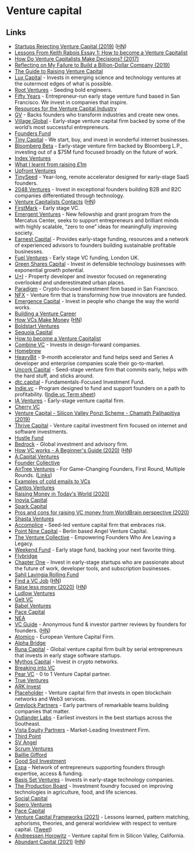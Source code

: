 # Venture capital

## Links

* [Startups Rejecting Venture Capital (2019)](https://www.nytimes.com/2019/01/11/technology/start-ups-rejecting-venture-capital.html) ([HN](https://news.ycombinator.com/item?id=18883410))
* [Lessons From Keith Rabois Essay 1: How to become a Venture Capitalist](http://delian.io/lessons-1)
* [How Do Venture Capitalists Make Decisions? (2017)](https://medium.com/vcdium/venture-capital-decision-making-c3258bc1b09c)
* [Reflecting on My Failure to Build a Billion-Dollar Company (2019)](https://medium.com/s/story/reflecting-on-my-failure-to-build-a-billion-dollar-company-b0c31d7db0e7)
* [The Guide to Raising Venture Capital](https://www.holloway.com/s/rn-rvc-e0\_5)
* [Lux Capital](https://www.luxcapital.com) - Invests in emerging science and technology ventures at the outermost edges of what is possible.
* [Root Ventures](https://www.root.vc) - Seeding bold engineers.
* [Fifty Years](https://www.fifty.vc) - Entrepreneur-run early stage venture fund based in San Francisco. We invest in companies that inspire.
* [Resources for the Venture Capital Industry](https://www.arnaudbonzom.com/resources-for-the-venture-capital-industry/)
* [GV](https://www.gv.com) - Backs founders who transform industries and create new ones.
* [Village Global](https://www.villageglobal.vc) - Early-stage venture capital firm backed by some of the world’s most successful entrepreneurs.
* [Founders Fund](https://foundersfund.com)
* [Tiny Capital](https://www.tinycapital.com) - We start, buy, and invest in wonderful internet businesses.
* [Bloomberg Beta](https://github.com/Bloomberg-Beta/Manual) - Early-stage venture firm backed by Bloomberg L.P., investing out of a $75M fund focused broadly on the future of work.
* [Index Ventures](http://www.indexventures.com)
* [What I learnt from raising £1m](https://medium.com/swlh/what-i-learnt-from-raising-1m-8f70df34c874)
* [Upfront Ventures](https://upfront.com)
* [TinySeed](https://tinyseed.com) - Year-long, remote accelerator designed for early-stage SaaS founders.
* [2048 Ventures](https://www.2048.vc) - Invest in exceptional founders building B2B and B2C companies differentiated through technology.
* [Venture Capitalists Contacts](https://docs.google.com/spreadsheets/d/1c5zoCzjQKlzdDW-6cctRm71ZiCmLQ7EJFZJtp\_6cbeI/edit?rm=minimal#gid=428940999) ([HN](https://news.ycombinator.com/item?id=22042111))
* [FirstMark](https://firstmarkcap.com) - Early stage VC.
* [Emergent Ventures](https://www.mercatus.org/emergentventures) - New fellowship and grant program from the Mercatus Center, seeks to support entrepreneurs and brilliant minds with highly scalable, “zero to one” ideas for meaningfully improving society.
* [Earnest Capital](https://earnestcapital.com) - Provides early-stage funding, resources and a network of experienced advisors to founders building sustainable profitable businesses.
* [Fuel Ventures](https://fuel.ventures) - Early stage VC funding, London UK.
* [Green Shares Capital](https://www.greenshorescapital.com) - Invest in defensible technology businesses with exponential growth potential.
* [U+I](https://www.uandiplc.com) - Property developer and investor focused on regenerating overlooked and underestimated urban places.
* [Paradigm](https://www.paradigm.xyz) - Crypto-focused investment firm based in San Francisco.
* [NFX](https://www.nfx.com) - Venture firm that is transforming how true innovators are funded.
* [Emergence Capital](https://www.emcap.com) - Invest in people who change the way the world works.
* [Building a Venture Career](https://either.co/how-to-work-in-vc-11835d51aaab)
* [How VCs Make Money](https://vcstarterkit.substack.com/p/how-vcs-make-money) ([HN](https://news.ycombinator.com/item?id=21513771))
* [Boldstart Ventures](https://www.boldstart.vc)
* [Sequoia Capital](https://www.sequoiacap.com)
* [How to become a Venture Capitalist](http://delian.io/lessons-1)
* [Combine VC](http://combine.vc) - Invests in design-forward companies.
* [Homebrew](https://homebrew.co)
* [HeavyBit](https://www.heavybit.com) - 9-month accelerator and fund helps seed and Series A developer and enterprise companies scale their go-to-market.
* [Uncork Capital](https://uncorkcapital.com) - Seed-stage venture firm that commits early, helps with the hard stuff, and sticks around.
* [dtc.capital](https://www.dtc.capital) - Fundamentals-Focused Investment Fund.
* [Indie.vc](https://www.indie.vc) - Program designed to fund and support founders on a path to profitability. ([Indie.vc Term sheet](https://github.com/indievc/terms))
* [IA Ventures](http://www.iaventures.com) - Early-stage venture capital firm.
* [Cherry VC](https://www.cherry.vc)
* [Venture Capital - Silicon Valley Ponzi Scheme - Chamath Palihapitiya (2019)](https://www.youtube.com/watch?v=NVVsdlHslfI)
* [Thrive Capital](http://thrivecap.com) - Venture capital investment firm focused on internet and software investments.
* [Hustle Fund](https://www.hustlefund.vc)
* [Bedrock](https://www.bedrockgroup.com) - Global investment and advisory firm.
* [How VC works - A Beginner's Guide (2020)](https://simplanations.substack.com/p/2-how-vc-works-a-beginners-guide) ([HN](https://news.ycombinator.com/item?id=23306572))
* [A.Capital Ventures](https://acapital.com)
* [Founder Collective](https://www.foundercollective.com)
* [AirTree Ventures](https://www.airtree.vc) - For Game-Changing Founders, First Round, Multiple Rounds. ([Links](https://linktr.ee/airtreevc))
* [Examples of cold emails to VCs](https://twitter.com/paulbz/status/1271416616455192584)
* [Cantos Ventures](http://cantos.vc)
* [Raising Money in Today's World (2020)](https://www.youtube.com/watch?v=SPpDJAo0n8g)
* [Inovia Capital](https://www.inovia.vc)
* [Spark Capital](https://www.sparkcapital.com)
* [Pros and cons for raising VC money from WorldBrain perspective (2020)](https://twitter.com/BlackForestBoi/status/1252941374460243968)
* [Shasta Ventures](https://shastaventures.com)
* [Accomplice](https://accomplice.co) - Seed-led venture capital firm that embraces risk.
* [Point Nine Capital](http://www.pointninecap.com) - Berlin based Angel Venture Capital.
* [The Venture Collective](https://www.theventurecollective.com) - Empowering Founders Who Are Leaving a Legacy.
* [Weekend Fund](https://weekend.fund) - Early stage fund, backing your next favorite thing.
* [Flybridge](https://www.flybridge.com)
* [Chapter One](https://chapterone.vc) - Invest in early-stage startups who are passionate about the future of work, developer tools, and subscription businesses.
* [Sahil Lavingia Rolling Fund](https://shl.vc)
* [Find a VC Job](http://vcjobs.kgbase.com) ([HN](https://news.ycombinator.com/item?id=24072949))
* [Raise less money (2020)](https://www.aaronkharris.com/raise-less-money) ([HN](https://news.ycombinator.com/item?id=24133146))
* [Ludlow Ventures](https://www.ludlowventures.com)
* [Gelt VC](https://www.gelt.vc)
* [Babel Ventures](https://www.babel.ventures)
* [Pace Capital](https://www.pacecapital.com)
* [NEA](https://www.nea.com)
* [VC Guide](https://www.vcguide.co) - Anonymous fund & investor partner reviews by founders for founders. ([HN](https://news.ycombinator.com/item?id=24491199))
* [Atomico](https://www.atomico.com) - European Venture Capital Firm.
* [Alpha Bridge](https://www.alphabridge.vc)
* [Runa Capital](https://runacap.com) - Global venture capital firm built by serial entrepreneurs that invests in early stage software startups.
* [Mythos Capital](https://mythos.capital) - Invest in crypto networks.
* [Breaking into VC](https://breakinto.vc)
* [Pear VC](https://www.pear.vc) - 0 to 1 Venture Capital partner.
* [True Ventures](https://trueventures.com)
* [ARK Invest](https://ark-invest.com)
* [Placeholder](https://www.placeholder.vc) - Venture capital firm that invests in open blockchain networks and Web3 services.
* [Greylock Partners](https://greylock.com) - Early partners of remarkable teams building companies that matter.
* [Outlander Labs](https://www.outlanderlabs.com) - Earliest investors in the best startups across the Southeast.
* [Vista Equity Partners](https://www.vistaequitypartners.com) - Market-Leading Investment Firm.
* [Third Point](https://www.thirdpoint.com)
* [SV Angel](https://www.svangel.com)
* [Scrum Ventures](https://scrum.vc)
* [Baillie Gifford](https://www.bailliegifford.com)
* [Good Soil Investment](https://goodsoilinvestment.com)
* [Expa](https://expa.com) - Network of entrepreneurs supporting founders through expertise, access & funding.
* [Basis Set Ventures](https://www.basisset.ventures) - Invests in early-stage technology companies.
* [The Production Board](https://www.theproductionboard.com) - Investment foundry focused on improving technologies in agriculture, food, and life sciences.
* [Social Capital](https://www.socialcapital.com)
* [Spero Ventures](https://spero.vc)
* [Pace Capital](https://www.pacecapital.com)
* [Venture Capital Frameworks (2021)](https://docs.google.com/document/d/1-UiEeoiV0xBFVZgid63FRaph03OCmHzyEExubn63j0U/edit#) - Lessons learned, pattern matching, aphorisms, theories, and general worldview with respect to venture capital. ([Tweet](https://twitter.com/cpaik/status/1355641034726891521))
* [Andreessen Horowitz](https://a16z.com) - Venture capital firm in Silicon Valley, California.
* [Abundant Capital (2021)](https://blog.aaronkharris.com/abundant-capital) ([HN](https://news.ycombinator.com/item?id=26226723))
